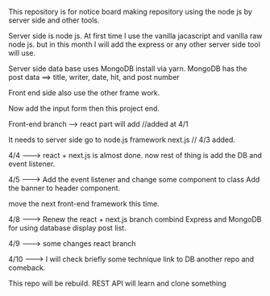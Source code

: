 This repository is for notice board making repository using the node js by server side and other tools.

Server side is node js. At first time I use the vanilla jacascript and vanilla raw node js. but in this month I will add the express or any other server side tool will use.

Server side data base uses MongoDB install via yarn.
MongoDB has the post data ==> title, writer, date, hit, and post number

Front end side also use the other frame work.

Now add the input form then this project end.

Front-end branch --> react part will add //added at 4/1

It needs to server side go to node.js framework next.js // 4/3 added.

4/4 ---> react + next.js is almost done. now rest of thing is add the DB and event listener.

4/5 ---> Add the event listener and change some component to class
 Add the banner to header component. 

move the next front-end framework this time.

4/8 ---> Renew the react + next.js branch combind Express and MongoDB for using database display post list.

4/9 ---> some changes react branch

4/10 ---> I will check briefly some technique link to DB another repo and comeback.

This repo will be rebuild. REST API will learn and clone something
